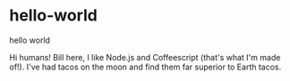 # hello-world
hello world 

Hi humans!
Bill here, I like Node.js and Coffeescript (that's what I'm made of!).
I've had tacos on the moon and find them far superior to Earth tacos.
